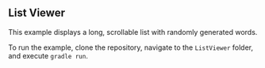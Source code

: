 ## List Viewer

This example displays a long, scrollable list with randomly generated words.

To run the example, clone the repository, navigate to the `ListViewer` folder, and execute `gradle run`.

